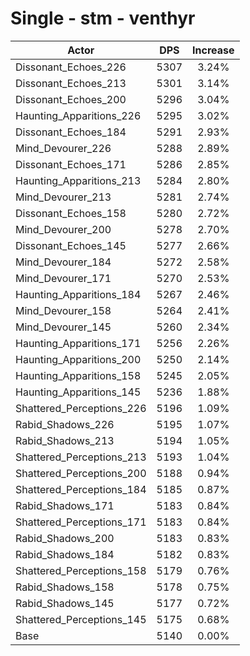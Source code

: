 # Single - stm - venthyr
| Actor | DPS | Increase |
|---|:---:|:---:|
|Dissonant_Echoes_226|5307|3.24%|
|Dissonant_Echoes_213|5301|3.14%|
|Dissonant_Echoes_200|5296|3.04%|
|Haunting_Apparitions_226|5295|3.02%|
|Dissonant_Echoes_184|5291|2.93%|
|Mind_Devourer_226|5288|2.89%|
|Dissonant_Echoes_171|5286|2.85%|
|Haunting_Apparitions_213|5284|2.80%|
|Mind_Devourer_213|5281|2.74%|
|Dissonant_Echoes_158|5280|2.72%|
|Mind_Devourer_200|5278|2.70%|
|Dissonant_Echoes_145|5277|2.66%|
|Mind_Devourer_184|5272|2.58%|
|Mind_Devourer_171|5270|2.53%|
|Haunting_Apparitions_184|5267|2.46%|
|Mind_Devourer_158|5264|2.41%|
|Mind_Devourer_145|5260|2.34%|
|Haunting_Apparitions_171|5256|2.26%|
|Haunting_Apparitions_200|5250|2.14%|
|Haunting_Apparitions_158|5245|2.05%|
|Haunting_Apparitions_145|5236|1.88%|
|Shattered_Perceptions_226|5196|1.09%|
|Rabid_Shadows_226|5195|1.07%|
|Rabid_Shadows_213|5194|1.05%|
|Shattered_Perceptions_213|5193|1.04%|
|Shattered_Perceptions_200|5188|0.94%|
|Shattered_Perceptions_184|5185|0.87%|
|Rabid_Shadows_171|5183|0.84%|
|Shattered_Perceptions_171|5183|0.84%|
|Rabid_Shadows_200|5183|0.83%|
|Rabid_Shadows_184|5182|0.83%|
|Shattered_Perceptions_158|5179|0.76%|
|Rabid_Shadows_158|5178|0.75%|
|Rabid_Shadows_145|5177|0.72%|
|Shattered_Perceptions_145|5175|0.68%|
|Base|5140|0.00%|
